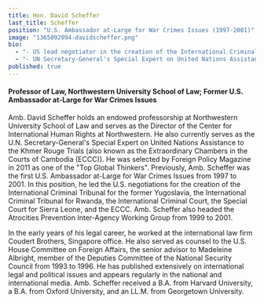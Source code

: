 ```yaml
---
title: Hon. David Scheffer
last_title: Scheffer
position: "U.S. Ambassador at-Large for War Crimes Issues (1997-2001)"
image: "1365092094-davidscheffer.png"
bio: 
  - "- US lead negotiator in the creation of the International Criminal Tribunals for the former Yugoslavia and Rwanda, the Special Court for Sierra Leone, the Extraordinary Chambers in Cambodia and the International Criminal Court<br />"
  - "- UN Secretary-General's Special Expert on United Nations Assistance to the Khmer Rouge Trials<br />"
published: true
---
```


#### Professor of Law, Northwestern University School of Law; Former U.S. Ambassador at-Large for War Crimes Issues

Amb. David Scheffer holds an endowed professorship at Northwestern University School of Law and serves as the Director of the Center for International Human Rights at Northwestern. He also currently serves as the U.N. Secretary-General's Special Expert on United Nations Assistance to the Khmer Rouge Trials (also known as the Extraordinary Chambers in the Courts of Cambodia (ECCC)).  He was selected by Foreign Policy Magazine in 2011 as one of the "Top Global Thinkers". Previously, Amb. Scheffer was the first U.S. Ambassador at-Large for War Crimes Issues from 1997 to 2001. In this position, he led the U.S. negotiations for the creation of the International Criminal Tribunal for the former Yugoslavia, the International Criminal Tribunal for Rwanda, the International Criminal Court, the Special Court for Sierra Leone, and the ECCC. Amb. Scheffer also headed the Atrocities Prevention Inter-Agency Working Group from 1999 to 2001. 

In the early years of his legal career, he worked at the international law firm Coudert Brothers, Singapore office. He also served as counsel to the U.S. House Committee on Foreign Affairs, the senior advisor to Madeleine Albright, member of the Deputies Committee of the National Security Council from 1993 to 1996. He has published extensively on international legal and political issues and appears regularly in the national and international media. Amb. Scheffer received a B.A. from Harvard University, a B.A. from Oxford University, and an LL.M. from Georgetown University.
